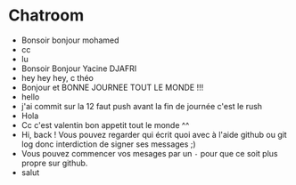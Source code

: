 # Chatroom
- Bonsoir bonjour mohamed
- cc
- lu
- Bonsoir Bonjour Yacine DJAFRI
- hey hey hey, c théo
- Bonjour et BONNE JOURNEE TOUT LE MONDE !!!
- hello
- j'ai commit sur la 12 faut push avant la fin de journée c'est le rush 
- Hola
- Cc c'est valentin bon appetit tout le monde ^^
- Hi, back ! Vous pouvez regarder qui écrit quoi avec à l'aide github ou git log donc interdiction de signer ses messages ;)
- Vous pouvez commencer vos mesages par un `-` pour que ce soit plus propre sur github.
- salut
